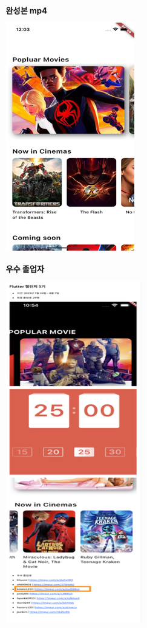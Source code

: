 ## 완성본 mp4
<!-- [![Watch the video](https://img.youtube.com/vi/APOPm01BVrk/hqdefault.jpg)](https://www.youtube.com/embed/APOPm01BVrk) -->

[<img src="assets/movieFlix.png" width="340" height="600"
/>](https://github.com/kmm1210/flutter_movieflix/assets/26448707/dec9186c-4791-426a-a35c-1228fa829edb)

## 우수 졸업자
<a><img src="assets/top_student.png" width="360" height="900"></a>
